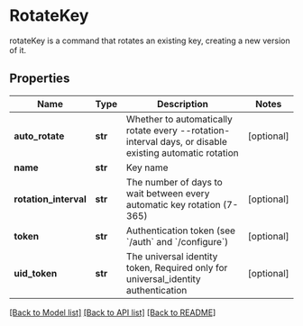 # RotateKey

rotateKey is a command that rotates an existing key, creating a new version of it.
## Properties
Name | Type | Description | Notes
------------ | ------------- | ------------- | -------------
**auto_rotate** | **str** | Whether to automatically rotate every --rotation-interval days, or disable existing automatic rotation | [optional] 
**name** | **str** | Key name | 
**rotation_interval** | **str** | The number of days to wait between every automatic key rotation (7-365) | [optional] 
**token** | **str** | Authentication token (see &#x60;/auth&#x60; and &#x60;/configure&#x60;) | [optional] 
**uid_token** | **str** | The universal identity token, Required only for universal_identity authentication | [optional] 

[[Back to Model list]](../README.md#documentation-for-models) [[Back to API list]](../README.md#documentation-for-api-endpoints) [[Back to README]](../README.md)


